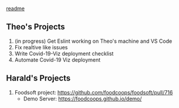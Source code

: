 [readme](#README.md)

## Theo's Projects

1. (in progress) Get Eslint working on Theo's machine and VS Code
1. Fix realtive like issues
1. Write Covid-19-Viz deployment checklist
1. Automate Covid-19 Viz deployment

## Harald's Projects

1. Foodsoft project: https://github.com/foodcoops/foodsoft/pull/716
    - Demo Server: https://foodcoops.github.io/demo/
